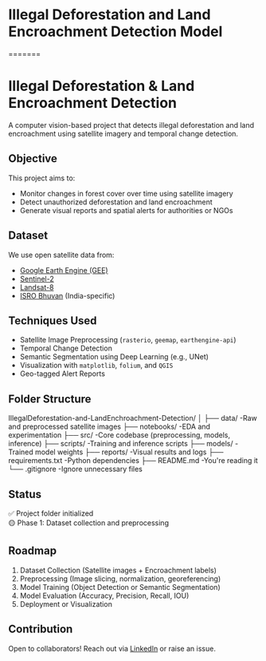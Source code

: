 
# Illegal Deforestation and Land Encroachment Detection Model
=======
#  Illegal Deforestation & Land Encroachment Detection

A computer vision-based project that detects illegal deforestation and land encroachment using satellite imagery and temporal change detection.


##  Objective

This project aims to:
- Monitor changes in forest cover over time using satellite imagery
- Detect unauthorized deforestation and land encroachment
- Generate visual reports and spatial alerts for authorities or NGOs



##  Dataset

We use open satellite data from:
- [Google Earth Engine (GEE)](https://earthengine.google.com/)
- [Sentinel-2](https://scihub.copernicus.eu/)
- [Landsat-8](https://landsat.gsfc.nasa.gov/)
- [ISRO Bhuvan](https://bhuvan.nrsc.gov.in/) (India-specific)



##  Techniques Used

- Satellite Image Preprocessing (`rasterio`, `geemap`, `earthengine-api`)
- Temporal Change Detection
- Semantic Segmentation using Deep Learning (e.g., UNet)
- Visualization with `matplotlib`, `folium`, and `QGIS`
- Geo-tagged Alert Reports


## Folder Structure
IllegalDeforestation-and-LandEnchroachment-Detection/
│
├── data/ -Raw and preprocessed satellite images
├── notebooks/ -EDA and experimentation
├── src/ -Core codebase (preprocessing, models, inference)
├── scripts/ -Training and inference scripts
├── models/ -Trained model weights
├── reports/ -Visual results and logs
├── requirements.txt -Python dependencies
├── README.md -You're reading it
└── .gitignore -Ignore unnecessary files


## Status
✅ Project folder initialized  
🟡 Phase 1: Dataset collection and preprocessing

## Roadmap
1. Dataset Collection (Satellite images + Encroachment labels)
2. Preprocessing (Image slicing, normalization, georeferencing)
3. Model Training (Object Detection or Semantic Segmentation)
4. Model Evaluation (Accuracy, Precision, Recall, IOU)
5. Deployment or Visualization

##  Contribution
Open to collaborators! Reach out via [LinkedIn](https://www.linkedin.com/in/yash-nabde/) or raise an issue.

